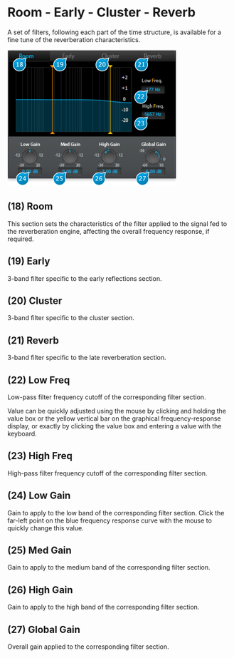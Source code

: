 # Room - Early - Cluster - Reverb
A set of filters, following each part of the time structure, is available for a fine tune of the reverberation characteristics.

![](../include/verb_05.PNG)

## (18) Room
This section sets the characteristics of the filter applied to the signal fed to the reverberation engine, affecting 
the overall frequency response, if required.

## (19) Early
3-band filter specific to the early reflections section.

## (20) Cluster
3-band filter specific to the cluster section.

## (21) Reverb
3-band  filter  specific  to  the  late  reverberation 
section.

## (22) Low Freq
Low-pass  filter  frequency  cutoff  of  the  corresponding filter section.

Value can be quickly adjusted using the mouse by clicking and holding the value box or the yellow vertical bar on the 
graphical frequency-response display, or exactly by clicking the value box and entering a value with the keyboard.

## (23) High Freq
High-pass filter frequency cutoff of the corresponding filter section. 

## (24) Low Gain
Gain to apply to the low band of the corresponding filter section. Click the far-left point on the blue frequency response 
curve with the mouse to quickly change this value.

## (25) Med Gain
Gain to apply to the medium band of the corresponding filter section.

## (26) High Gain
Gain to apply to the high band of the corresponding filter section.

## (27) Global Gain
Overall gain applied to the corresponding filter section.

